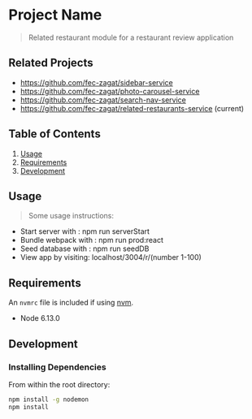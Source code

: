 # Project Name

> Related restaurant module for a restaurant review application

## Related Projects

  - https://github.com/fec-zagat/sidebar-service
  - https://github.com/fec-zagat/photo-carousel-service
  - https://github.com/fec-zagat/search-nav-service
  - https://github.com/fec-zagat/related-restaurants-service (current)

## Table of Contents

1. [Usage](#Usage)
1. [Requirements](#requirements)
1. [Development](#development)

## Usage

> Some usage instructions:
  - Start server with : npm run serverStart
  - Bundle webpack with : npm run prod:react
  - Seed database with : npm run seedDB
  - View app by visiting: localhost/3004/r/(number 1-100)

## Requirements

An `nvmrc` file is included if using [nvm](https://github.com/creationix/nvm).

- Node 6.13.0

## Development

### Installing Dependencies

From within the root directory:

```sh
npm install -g nodemon
npm install
```

